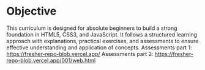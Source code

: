 # Objective
This curriculum is designed for absolute beginners to build a strong foundation in HTML5, CSS3, and JavaScript. It follows a structured learning approach with explanations, practical exercises, and assessments to ensure effective understanding and application of concepts.
Assessments part 1: https://fresher-repo-blob.vercel.app/
Assessments part 2: https://fresher-repo-blob.vercel.app/001/web.html